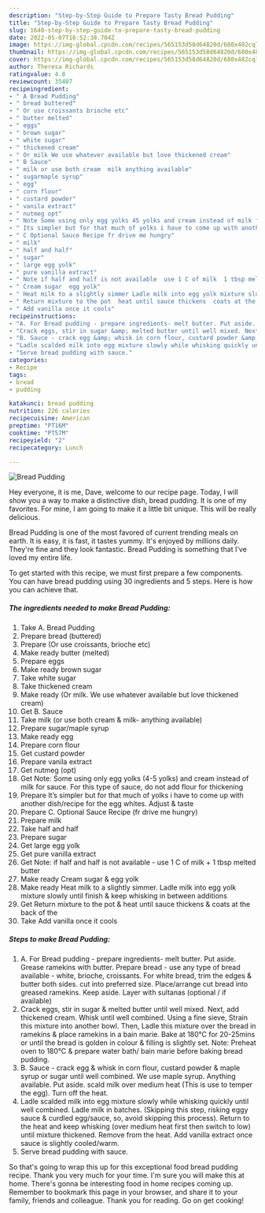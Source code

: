 ```yaml
---
description: "Step-by-Step Guide to Prepare Tasty Bread Pudding"
title: "Step-by-Step Guide to Prepare Tasty Bread Pudding"
slug: 1640-step-by-step-guide-to-prepare-tasty-bread-pudding
date: 2022-05-07T16:52:38.704Z
image: https://img-global.cpcdn.com/recipes/565153d58d64820d/680x482cq70/bread-pudding-recipe-main-photo.jpg
thumbnail: https://img-global.cpcdn.com/recipes/565153d58d64820d/680x482cq70/bread-pudding-recipe-main-photo.jpg
cover: https://img-global.cpcdn.com/recipes/565153d58d64820d/680x482cq70/bread-pudding-recipe-main-photo.jpg
author: Theresa Richards
ratingvalue: 4.8
reviewcount: 35407
recipeingredient:
- " A Bread Pudding"
- " bread buttered"
- " Or use croissants brioche etc"
- " butter melted"
- " eggs"
- " brown sugar"
- " white sugar"
- " thickened cream"
- " Or milk We use whatever available but love thickened cream"
- " B Sauce"
- " milk or use both cream  milk anything available"
- " sugarmaple syrup"
- " egg"
- " corn flour"
- " custard powder"
- " vanila extract"
- " nutmeg opt"
- " Note Some using only egg yolks 45 yolks and cream instead of milk for sauce For this type of sauce do not add flour for thickening"
- " Its simpler but for that much of yolks i have to come up with another dishrecipe for the egg whites Adjust  taste"
- " C Optional Sauce Recipe fr drive me hungry"
- " milk"
- " half and half"
- " sugar"
- " large egg yolk"
- " pure vanilla extract"
- " Note if half and half is not available  use 1 C of milk  1 tbsp melted butter"
- " Cream sugar  egg yolk"
- " Heat milk to a slightly simmer Ladle milk into egg yolk mixture slowly until finish  keep whisking in between additions"
- " Return mixture to the pot  heat until sauce thickens  coats at the back of the"
- " Add vanilla once it cools"
recipeinstructions:
- "A. For Bread pudding - prepare ingredients- melt butter. Put aside. Grease ramekins with butter. Prepare bread - use any type of bread available - white, brioche, croissants. For white bread, trim the edges &amp; butter both sides. cut into preferred size. Place/arrange cut bread into greased ramekins. Keep aside. Layer with sultanas (optional / if available)"
- "Crack eggs, stir in sugar &amp; melted butter until well mixed. Next, add thickened cream. Whisk until well combined. Using a fine sieve, Strain this mixture into another bowl. Then, Ladle this mixture over the bread in ramekins &amp; place ramekins in a bain marie. Bake at 180°C for 20-25mins or until the bread is golden in colour &amp; filling is slightly set. Note: Preheat oven to 180°C &amp; prepare water bath/ bain marie before baking bread pudding."
- "B. Sauce - crack egg &amp; whisk in corn flour, custard powder &amp; maple syrup or sugar until well combined. We use maple syrup. Anything available. Put aside. scald milk over medium heat (This is use to temper the egg). Turn off the heat."
- "Ladle scalded milk into egg mixture slowly while whisking quickly until well combined. Ladle milk in batches. (Skipping this step, risking eggy sauce &amp; curdled egg/sauce, so, avoid skipping this process). Return to the heat and keep whisking (over medium heat first then switch to low) until mixture thickened. Remove from the heat. Add vanilla extract once sauce is slightly cooled/warm."
- "Serve bread pudding with sauce."
categories:
- Recipe
tags:
- bread
- pudding

katakunci: bread pudding 
nutrition: 226 calories
recipecuisine: American
preptime: "PT16M"
cooktime: "PT57M"
recipeyield: "2"
recipecategory: Lunch

---
```



![Bread Pudding](https://img-global.cpcdn.com/recipes/565153d58d64820d/680x482cq70/bread-pudding-recipe-main-photo.jpg)

Hey everyone, it is me, Dave, welcome to our recipe page. Today, I will show you a way to make a distinctive dish, bread pudding. It is one of my favorites. For mine, I am going to make it a little bit unique. This will be really delicious.



Bread Pudding is one of the most favored of current trending meals on earth. It is easy, it is fast, it tastes yummy. It's enjoyed by millions daily. They're fine and they look fantastic. Bread Pudding is something that I've loved my entire life.


To get started with this recipe, we must first prepare a few components. You can have bread pudding using 30 ingredients and 5 steps. Here is how you can achieve that.

<!--inarticleads1-->

##### The ingredients needed to make Bread Pudding:

1. Take  A. Bread Pudding
1. Prepare  bread (buttered)
1. Prepare  (Or use croissants, brioche etc)
1. Make ready  butter (melted)
1. Prepare  eggs
1. Make ready  brown sugar
1. Take  white sugar
1. Take  thickened cream
1. Make ready  (Or milk. We use whatever available but love thickened cream)
1. Get  B. Sauce
1. Take  milk (or use both cream &amp; milk- anything available)
1. Prepare  sugar/maple syrup
1. Make ready  egg
1. Prepare  corn flour
1. Get  custard powder
1. Prepare  vanila extract
1. Get  nutmeg (opt)
1. Get  Note: Some using only egg yolks (4-5 yolks) and cream instead of milk for sauce. For this type of sauce, do not add flour for thickening
1. Prepare  It’s simpler but for that much of yolks i have to come up with another dish/recipe for the egg whites. Adjust &amp; taste
1. Prepare  C. Optional Sauce Recipe (fr drive me hungry)
1. Prepare  milk
1. Take  half and half
1. Prepare  sugar
1. Get  large egg yolk
1. Get  pure vanilla extract
1. Get  Note: if half and half is not available - use 1 C of milk + 1 tbsp melted butter
1. Make ready  Cream sugar &amp; egg yolk
1. Make ready  Heat milk to a slightly simmer. Ladle milk into egg yolk mixture slowly until finish &amp; keep whisking in between additions
1. Get  Return mixture to the pot &amp; heat until sauce thickens &amp; coats at the back of the
1. Take  Add vanilla once it cools




<!--inarticleads2-->

##### Steps to make Bread Pudding:

1. A. For Bread pudding - prepare ingredients- melt butter. Put aside. Grease ramekins with butter. Prepare bread - use any type of bread available - white, brioche, croissants. For white bread, trim the edges &amp; butter both sides. cut into preferred size. Place/arrange cut bread into greased ramekins. Keep aside. Layer with sultanas (optional / if available)
1. Crack eggs, stir in sugar &amp; melted butter until well mixed. Next, add thickened cream. Whisk until well combined. Using a fine sieve, Strain this mixture into another bowl. Then, Ladle this mixture over the bread in ramekins &amp; place ramekins in a bain marie. Bake at 180°C for 20-25mins or until the bread is golden in colour &amp; filling is slightly set. Note: Preheat oven to 180°C &amp; prepare water bath/ bain marie before baking bread pudding.
1. B. Sauce - crack egg &amp; whisk in corn flour, custard powder &amp; maple syrup or sugar until well combined. We use maple syrup. Anything available. Put aside. scald milk over medium heat (This is use to temper the egg). Turn off the heat.
1. Ladle scalded milk into egg mixture slowly while whisking quickly until well combined. Ladle milk in batches. (Skipping this step, risking eggy sauce &amp; curdled egg/sauce, so, avoid skipping this process). Return to the heat and keep whisking (over medium heat first then switch to low) until mixture thickened. Remove from the heat. Add vanilla extract once sauce is slightly cooled/warm.
1. Serve bread pudding with sauce.




So that's going to wrap this up for this exceptional food bread pudding recipe. Thank you very much for your time. I'm sure you will make this at home. There's gonna be interesting food in home recipes coming up. Remember to bookmark this page in your browser, and share it to your family, friends and colleague. Thank you for reading. Go on get cooking!
